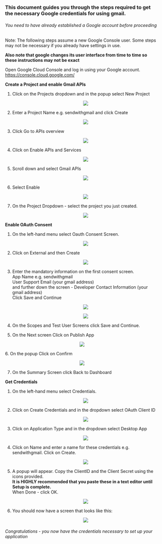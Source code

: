 
### This document guides you through the steps required to get the necessary Google credentials for using gmail.

###### You need to have already established a Google account before proceeding

Note: The following steps assume a new Google Console user.  Some steps may not be necessary if you already have settings in use.

**Also note that google changes its user interface from time to time so these instructions may not be exact**

Open Google Cloud Console and log in using your Google account.
    https://console.cloud.google.com/

**Create a Project and enable Gmail APIs**

1. Click on the Projects dropdown and in the popup select New Project
   <p align="center">   
   <img src="https://github.com/stuartofmt/DuetMonitor/blob/master/images/Project1.PNG">
   </p>   
1. Enter a Project Name e.g. sendwithgmail and click Create
   <p align="center">  
   <img src="https://github.com/stuartofmt/DuetMonitor/blob/master/images/Project2.PNG">
   </p>
1. Click Go to APIs overview
   <p align="center">  
   <img src="https://github.com/stuartofmt/DuetMonitor/blob/master/images/Project3.PNG">
   </p>
1. Click on Enable APIs and Services
   <p align="center">  
   <img src="https://github.com/stuartofmt/DuetMonitor/blob/master/images/Project4.PNG">
   </p>
1. Scroll down and select Gmail APIs
   <p align="center">  
   <img src="https://github.com/stuartofmt/DuetMonitor/blob/master/images/Project5.PNG">
   </p>
1. Select Enable
   <p align="center">  
   <img src="https://github.com/stuartofmt/DuetMonitor/blob/master/images/Project6.PNG">
   </p>
1. On the Project Dropdown - select the project you just created.
   <p align="center">  
   <img src="https://github.com/stuartofmt/DuetMonitor/blob/master/images/Project7.PNG">
   </p>
   
**Enable OAuth Consent**    
1.  On the left-hand menu select Oauth Consent Screen.
    <p align="center"> 
    <img src="https://github.com/stuartofmt/DuetMonitor/blob/master/images/OAuth1.PNG">
    </p>
2. Click on External and then Create
   <p align="center"> 
   <img src="https://github.com/stuartofmt/DuetMonitor/blob/master/images/OAuth2.PNG">
   </p>
3. Enter the mandatory information on the first consent screen.<br>
   App Name e.g. sendwithgmail<br>
   User Support Email (your gmail address)<br>
   and further down the screen - Developer Contact Information (your gmail address)<br>
   Click Save and Continue
   <p align="center"> 
   <img src="https://github.com/stuartofmt/DuetMonitor/blob/master/images/OAuth3.PNG">
   </p>
   <p align="center"> 
   <img src="https://github.com/stuartofmt/DuetMonitor/blob/master/images/OAuth4.PNG">
   </p>
4. On the Scopes and Test User Screens click Save and Continue.<br>
   
5.  On the Next screen Click on Publish App<br>
   <p align="center"> 
   <img src="https://github.com/stuartofmt/DuetMonitor/blob/master/images/OAuth5.PNG">
   </p>
6. On the popup Click on Confirm<br>
   <p align="center"> 
   <img src="https://github.com/stuartofmt/DuetMonitor/blob/master/images/OAuth6.PNG">
   </p>

7. On the Summary Screen click Back to Dashboard<br>

**Get Credentials**
   
1.  On the left-hand menu select  Credentials.
    <p align="center"> 
    <img src="https://github.com/stuartofmt/DuetMonitor/blob/master/images/Creds1.PNG">
    </p>
1.  Click on Create Credentials and in the dropdown select OAuth Client ID
    <p align="center"> 
    <img src="https://github.com/stuartofmt/DuetMonitor/blob/master/images/Creds2.PNG">
    </p>
1.  Click on Application Type and in the dropdown select Desktop App
    <p align="center"> 
    <img src="https://github.com/stuartofmt/DuetMonitor/blob/master/images/Creds3.PNG">
    </p>
1.  Click on Name and enter a name for these credentials e.g. sendwithgmail. Click on Create.
    <p align="center"> 
    <img src="https://github.com/stuartofmt/DuetMonitor/blob/master/images/Creds4.PNG">
    </p>
1.  A popup will appear.  Copy the ClientID and the Client Secret using the icons provided.<br>
    **It is HIGHLY recommended that you paste these in a text editor until Setup is complete.**<br>
    When Done - click OK.
    <p align="center"> 
    <img src="https://github.com/stuartofmt/DuetMonitor/blob/master/images/Creds5.PNG">
    </p>
1.  You should now have a screen that looks like this:
    <p align="center"> 
    <img src="https://github.com/stuartofmt/DuetMonitor/blob/master/images/Creds6.PNG">
    </p>


###### Congratulations - you now have the credentials necessary to set up your application


